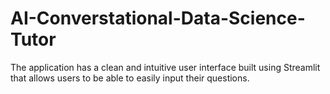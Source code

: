 # AI-Converstational-Data-Science-Tutor
The application has a clean and intuitive user interface built using Streamlit that allows users to be able to easily input their questions.
